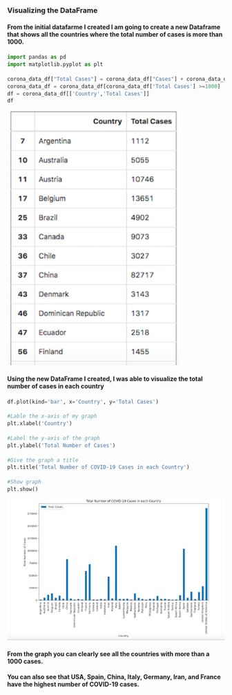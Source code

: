 ### Visualizing the DataFrame

#### From the initial datafarme I created I am going to create a new Dataframe that shows all the countries where the total number of cases is more than 1000.

```python
import pandas as pd
import matplotlib.pyplot as plt

corona_data_df["Total Cases"] = corona_data_df["Cases"] + corona_data_df["New_cases"]
corona_data_df = corona_data_df[corona_data_df['Total Cases'] >=1000]
df = corona_data_df[['Country','Total Cases']]
df
```
<img src='img2.png' width="400"/>

#### Using the new DataFrame I created, I was able to visualize the total number of cases in each country

```python
df.plot(kind='bar', x='Country', y='Total Cases')

#Lable the x-axis of my graph
plt.xlabel('Country')

#Label the y-axis of the graph
plt.ylabel('Total Number of Cases')

#Give the graph a title 
plt.title('Total Number of COVID-19 Cases in each Country')

#Show graph
plt.show()
```
<img src='img1.png' width="900"/>

#### From the graph you can clearly see all the countries with more than a 1000 cases. 
#### You can also see that USA, Spain, China, Italy, Germany, Iran, and France have the highest number of COVID-19 cases.
